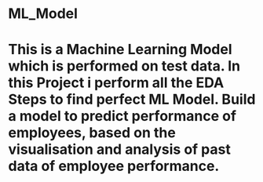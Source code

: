 # ML_Model
# This is a Machine Learning Model which is performed on test data. In this Project i perform all the EDA Steps to find perfect ML Model. Build a model to predict performance of employees, based on the visualisation and analysis of past data of employee performance.
